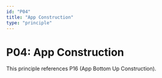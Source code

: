 ```yaml
---
id: "P04"
title: "App Construction"
type: "principle"
---
```


# P04: App Construction

This principle references P16 (App Bottom Up Construction).
